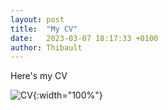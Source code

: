 ```yaml
---
layout: post
title:  "My CV"
date:   2023-03-07 18:17:33 +0100
author: Thibault
---
```

Here's my CV

![CV](/assets/images/CV_Thibault_NOULENS_001.png){:width="100%"}